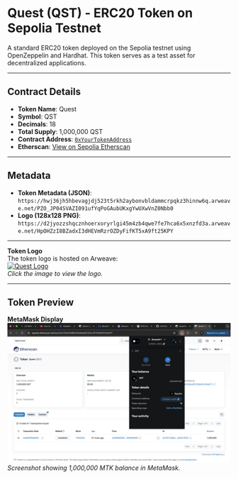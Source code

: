 # Quest (QST) - ERC20 Token on Sepolia Testnet

A standard ERC20 token deployed on the Sepolia testnet using OpenZeppelin and Hardhat. This token serves as a test asset for decentralized applications.

---

## Contract Details
- **Token Name**: Quest  
- **Symbol**: QST  
- **Decimals**: 18  
- **Total Supply**: 1,000,000 QST  
- **Contract Address**: [`0xYourTokenAddress`](https://sepolia.etherscan.io/address/0xe754a16d89c4fcb8ae6C32Ac3E1D26A51cFAaF1f)  
- **Etherscan**: [View on Sepolia Etherscan](https://sepolia.etherscan.io/token/0xe754a16d89c4fcb8ae6C32Ac3E1D26A51cFAaF1f)  

---

## Metadata
- **Token Metadata (JSON)**: `https://hwj36jh5hbevagjdj523t5rkh2aybonvbldammcrpqkz3hinnw6q.arweave.net/PZO_JP04SVAZI091ufYqPoGAubUKxgYwUXwVnZ0Nbb0`  
- **Logo (128x128 PNG)**: `https://d2jyozzshqcznhoerxoryrlgi45m4zb4qwe7fe7hca6x5xnzfd3a.arweave.net/HpOHZzI8BZadxI3dHEVmRzrOZDyFifKT5xA9ft25KPY`  

---

**Token Logo**  
The token logo is hosted on Arweave:  
[![Quest Logo](https://d2jyozzshqcznhoerxoryrlgi45m4zb4qwe7fe7hca6x5xnzfd3a.arweave.net/HpOHZzI8BZadxI3dHEVmRzrOZDyFifKT5xA9ft25KPY)](https://d2jyozzshqcznhoerxoryrlgi45m4zb4qwe7fe7hca6x5xnzfd3a.arweave.net/HpOHZzI8BZadxI3dHEVmRzrOZDyFifKT5xA9ft25KPY)  
*Click the image to view the logo.*

---

## Token Preview
**MetaMask Display**  
![MetaMask Preview](./metamask-preview.png)  
*Screenshot showing 1,000,000 MTK balance in MetaMask.*
